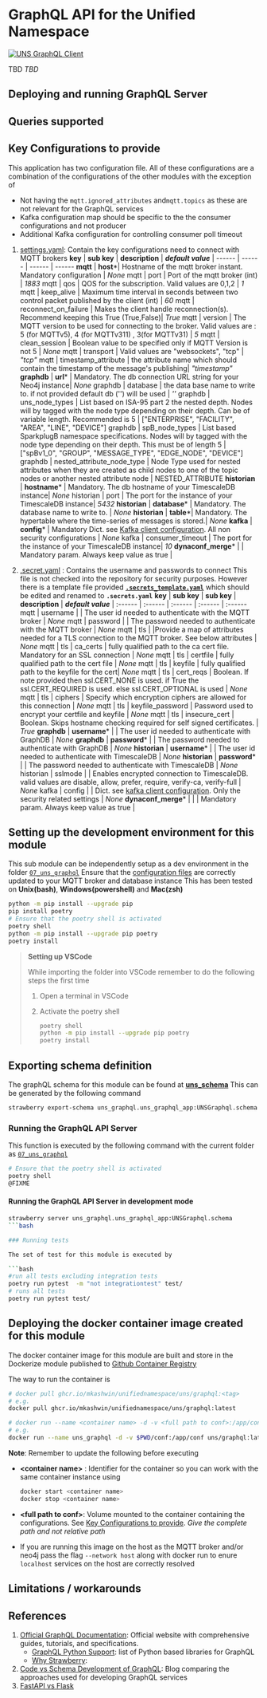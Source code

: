 # GraphQL API for the Unified Namespace

[![UNS GraphQL Client](https://github.com/mkashwin/unifiednamespace/actions/workflows/uns_graphql-app.yml/badge.svg)](https://github.com/mkashwin/unifiednamespace/actions/workflows/uns_graphql-app.yml)

TBD
*TBD*

## Deploying and running GraphQL Server

## Queries supported

## Key Configurations to provide

This application has two configuration file.
All of these configurations are a combination of the configurations of the other modules with the exception of

- Not having the `mqtt.ignored_attributes` and`mqtt.topics`  as these are not relevant for the GraphQL services
- Kafka configuration map should be specific to the the consumer configurations and not producer
- Additional Kafka configuration for controlling consumer poll timeout

1. [settings.yaml](./conf/settings.yaml):  Contain the key configurations need to connect with MQTT brokers
    **key** | **sub key** | **description**  | ***default value*** |
    ------ | ------ | ------ | ------
    **mqtt** | **host**\*| Hostname of the mqtt broker instant. Mandatory configuration | *None*
    mqtt | port | Port of the mqtt broker (int) | *1883*
    mqtt | qos | QOS for the subscription. Valid values are 0,1,2 | *1*
    mqtt | keep_alive | Maximum time interval in seconds between two control packet published by the client (int) | *60*
    mqtt | reconnect_on_failure | Makes the client handle reconnection(s). Recommend keeping this True  (True,False)| *True*
    mqtt | version | The MQTT version to be used for connecting to the broker. Valid values are : 5 (for MQTTv5), 4 (for MQTTv311) , 3(for MQTTv31) | *5*
    mqtt | clean_session | Boolean value to be specified only if MQTT Version is not 5 | *None*
    mqtt | transport | Valid values are "websockets", "tcp" | *"tcp"*
    mqtt | timestamp_attribute | the attribute name which should contain the timestamp of the message's publishing| *"timestamp"*
    **graphdb** | **url**\* | Mandatory. The db connection URL string for your Neo4j instance| *None*
    graphdb | database | the data base name to write to. if not provided default db ('') will be used | *''*
    graphdb | uns_node_types | List based on ISA-95 part 2 the nested depth. Nodes will by tagged with the node type depending on their depth. Can be of variable length. Recommended is 5 | ["ENTERPRISE", "FACILITY", "AREA", "LINE", "DEVICE"]
    graphdb | spB_node_types | List based SparkplugB namespace specifications. Nodes will by tagged with the node type depending on their depth. This must be of length 5 | ["spBv1_0", "GROUP", "MESSAGE_TYPE", "EDGE_NODE", "DEVICE"]
    graphdb | nested_attribute_node_type | Node Type used for nested attributes when they are created as child nodes to one of the topic nodes or another nested attribute node | NESTED_ATTRIBUTE
    **historian** | **hostname**\* | Mandatory. The db hostname of your TimescaleDB  instance| *None*
    historian | port |  The port for the instance of your TimescaleDB  instance| *5432*
    **historian**  | **database**\*  | Mandatory. The database name to write to. | *None*
    **historian** | **table**\*| Mandatory. The hypertable where the time-series of messages is stored.| *None*
    **kafka** | **config**\*  | Mandatory Dict. see [Kafka client configuration](https://github.com/confluentinc/librdkafka/blob/master/CONFIGURATION.md). All non security configurations | *None*
    kafka | consumer_timeout |  The port for the instance of your TimescaleDB  instance| *10*
    **dynaconf_merge**\*  |  | Mandatory param. Always keep value as true  |

1. [.secret.yaml](./conf/.secrets_template.yaml) : Contains the username and passwords to connect
    This file is not checked into the repository for security purposes. However there is a template file provided [**`.secrets_template.yaml`**](./conf/.secrets_template.yaml) which should be edited and renamed to **`.secrets.yaml`**
    **key** | **sub key** | **sub key** | **description**  | ***default value*** |
    :------ | :------ | :------ | :------ | :------
   mqtt | username | | The user id needed to authenticate with the MQTT broker | *None*
   mqtt | password | | The password needed to authenticate with the MQTT broker | *None*
   mqtt | tls | |Provide a map of attributes needed for a TLS connection to the MQTT broker. See below attributes | *None*
   mqtt | tls | ca_certs | fully qualified path to the ca cert file. Mandatory for an SSL connection | *None*
   mqtt | tls | certfile | fully qualified path to the cert file | *None*
   mqtt | tls | keyfile | fully qualified path to the keyfile for the cert| *None*
   mqtt | tls | cert_reqs | Boolean. If note provided then  ssl.CERT_NONE is used. if True the ssl.CERT_REQUIRED is used. else ssl.CERT_OPTIONAL is used | *None*
   mqtt | tls | ciphers | Specify which encryption ciphers are allowed for this connection | *None*
   mqtt | tls | keyfile_password | Password used to encrypt your certfile and keyfile | *None*
   mqtt | tls | insecure_cert | Boolean. Skips hostname checking required for self signed certificates.  | *True*
   **graphdb** | **username**\* | | The user id  needed to authenticate with GraphDB | *None*
   **graphdb** | **password**\* | | The password needed to authenticate with GraphDB | *None*
   **historian** | **username**\* | | The user id  needed to authenticate with TimescaleDB | *None*
   **historian** | **password**\* | | The password needed to authenticate with TimescaleDB | *None*
   historian | sslmode | | Enables encrypted connection to TimescaleDB. valid values are disable, allow, prefer, require, verify-ca, verify-full | *None*
   kafka | config | | Dict. see [kafka client configuration](https://github.com/confluentinc/librdkafka/blob/master/CONFIGURATION.md). Only the security related settings   |  *None*
   **dynaconf_merge**\*  |  | | Mandatory param. Always keep value as true  |

## Setting up the development environment for this module

This sub module can be independently setup as a dev environment in the folder [`07_uns_graphql`](.)
Ensure that the [configuration files](./conf/) are correctly updated to your MQTT broker and database instance
This has been tested on **Unix(bash)**, **Windows(powershell)** and **Mac(zsh)**

```bash
python -m pip install --upgrade pip
pip install poetry
# Ensure that the poetry shell is activated
poetry shell
python -m pip install --upgrade pip poetry
poetry install
```

> **Setting up VSCode**
>
> While importing the folder into VSCode remember to do the following steps the first time
>
> 1. Open a terminal in VSCode
> 1. Activate the poetry shell
>
>    ```bash
>    poetry shell
>    python -m pip install --upgrade pip poetry
>    poetry install
>    ```

## Exporting schema definition

The graphQL schema for this module can be found at **[uns_schema](./schema/uns_schema.graphql)**
This can be generated by the following command

```bash
strawberry export-schema uns_graphql.uns_graphql_app:UNSGraphql.schema  --output ./schema/uns_schema.graphql
```

### Running the GraphQL API Server

This function is executed by the following command with the current folder as [`07_uns_graphql`](.)

```bash
# Ensure that the poetry shell is activated
poetry shell
@FIXME
```

#### Running the GraphQL API Server in development mode

```bash
strawberry server uns_graphql.uns_graphql_app:UNSGraphql.schema
```bash

### Running tests

The set of test for this module is executed by

```bash
#run all tests excluding integration tests
poetry run pytest  -m "not integrationtest" test/
# runs all tests
poetry run pytest test/
```

## Deploying the docker container image created for this module

The docker container image for this module are built and store in the Dockerize module published to [Github Container Registry](https://github.com/mkashwin/unifiednamespace/pkgs/container/unifiednamespace%2Funs%graphql)

The way to run the container  is

```bash
# docker pull ghcr.io/mkashwin/unifiednamespace/uns/graphql:<tag>
# e.g.
docker pull ghcr.io/mkashwin/unifiednamespace/uns/graphql:latest

# docker run --name <container name> -d -v <full path to conf>:/app/conf uns/graphql:<tag>
# e.g.
docker run --name uns_graphql -d -v $PWD/conf:/app/conf uns/graphql:latest

```

**Note**: Remember to update the following before executing

- **\<container name\>** : Identifier for the container so you can work with the same container instance using

   ```bash
   docker start <container name>
   docker stop <container name>
   ```

- **\<full path to conf\>**: Volume mounted to the container containing the configurations. See [Key Configurations to provide](#key-configurations-to-provide). *Give the complete path and not relative path*

- If you are running this image on the host as the MQTT broker  and/or neo4j pass the flag  `--network host` along with docker run to enure `localhost` services on the host are correctly resolved

## Limitations / workarounds

## References

1. [Official GraphQL Documentation](https://graphql.org/): Official website with comprehensive guides, tutorials, and specifications.
    - [GraphQL Python Support](https://graphql.org/code/#python): list of Python based libraries for GraphQL
    - [Why Strawberry](https://mobilelive.medium.com/graphql-in-python-a-comprehensive-guide-to-building-apis-59cb0d638c03):
1. [Code vs Schema Development of GraphQL](https://blog.logrocket.com/code-first-vs-schema-first-development-graphql/): Blog comparing the approaches used for developing GraphQL services
1. [FastAPI vs Flask](https://www.turing.com/kb/fastapi-vs-flask-a-detailed-comparison)
